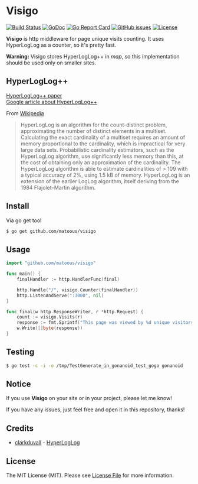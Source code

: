 # Visigo


[![Build Status](https://travis-ci.org/matoous/visigo.svg?branch=master)](https://travis-ci.org/matoous/visigo) [![GoDoc](https://godoc.org/github.com/matoous/visigo?status.svg)](https://godoc.org/github.com/matoous/visigo) [![Go Report Card](https://goreportcard.com/badge/github.com/matoous/visigo)](https://goreportcard.com/report/github.com/matoous/visigo) [![GitHub issues](https://img.shields.io/github/issues/matoous/visigo.svg)](https://github.com/matoous/visigo/issues) [![License](https://img.shields.io/badge/license-MIT%20License-blue.svg)](https://github.com/matoous/visigo/LICENSE)


**Visigo** is http middleware for page unique visits counting. It uses HyperLogLog as 
a counter, so it's pretty fast.

**Warning:** Visigo stores HyperLogLog++ in *map*, so this implementation
should be used only on smaller sites.

## HyperLogLog++

[HyperLogLog++ paper](http://research.google.com/pubs/pub40671.html)  
[Google article about HyperLogLog++](https://research.neustar.biz/2013/01/24/hyperloglog-googles-take-on-engineering-hll/)

From [Wikipedia](https://en.wikipedia.org/wiki/HyperLogLog)  

> HyperLogLog is an algorithm for the count-distinct problem, approximating the number of distinct elements in a multiset.
Calculating the exact cardinality of a multiset requires an amount of memory proportional to the cardinality, which is impractical for very large data sets. Probabilistic cardinality estimators, such as the HyperLogLog algorithm, use significantly less memory than this, at the cost of obtaining only an approximation of the cardinality. The HyperLogLog algorithm is able to estimate cardinalities of > 109 with a typical accuracy of 2%, using 1.5 kB of memory.
 HyperLogLog is an extension of the earlier LogLog algorithm, itself deriving from the 1984 Flajolet–Martin algorithm.

## Install

Via go get tool

``` bash
$ go get github.com/matoous/visigo
```

## Usage


``` go
import "github.com/matoous/visigo"

func main() {
	finalHandler := http.HandlerFunc(final)

	http.Handle("/", visigo.Counter(finalHandler))
	http.ListenAndServe(":3000", nil)
}

func final(w http.ResponseWriter, r *http.Request) {
	count := visigo.Visits(r)
	response := fmt.Sprintf("This page was viewed by %d unique visitors", count)
	w.Write([]byte(response))
}
```

## Testing

``` bash
$ go test -c -i -o /tmp/TestGenerate_in_gonanoid_test_gogo gonanoid
```

## Notice

If you use **Visigo** on your site or in your project, please let me know!

If you have any issues, just feel free and open it in this repository, thanks!

## Credits

- [clarkduvall](https://github.com/clarkduvall) - [HyperLogLog](https://github.com/clarkduvall/hyperloglog)

## License

The MIT License (MIT). Please see [License File](LICENSE.md) for more information.
